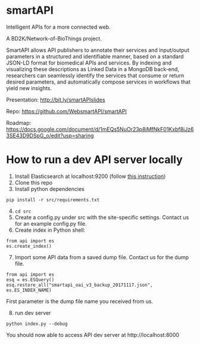 # smartAPI
Intelligent APIs for a more connected web.

A BD2K/Network-of-BioThings project.

SmartAPI allows API publishers to annotate their services and input/output parameters in a structured and identifiable manner, based on a standard JSON-LD format for biomedical APIs and services. By indexing and visualizing these descriptions as Linked Data in a MongoDB back-end, researchers can seamlessly identify the services that consume or return desired parameters, and automatically compose services in workflows that yield new insights.

Presentation: http://bit.ly/smartAPIslides

Repo: https://github.com/WebsmartAPI/smartAPI

Roadmap: https://docs.google.com/document/d/1mEQs5NuOr23p8iMfNkF01Kxbf8iJz63SE43D9DSpG_o/edit?usp=sharing


# How to run a dev API server locally
 1. Install Elasticsearch at localhost:9200 (follow [this instruction](https://www.elastic.co/guide/en/elasticsearch/reference/current/_installation.html))
 2. Clone this repo
 3. Install python dependencies
 ```
 pip install -r src/requirements.txt
 ```

 4. ```cd src```
 5. Create a config.py under src with the site-specific settings. Contact us for an example config.py file.
 6. Create index in Python shell:
 ```
 from api import es
 es.create_index()
 ```

 7. Import some API data from a saved dump file. Contact us for the dump file.
 ```
 from api import es
 esq = es.ESQuery()
 esq.restore_all("smartapi_oai_v3_backup_20171117.json", es.ES_INDEX_NAME)
```
First parameter is the dump file name you received from us.

 8. run dev server
 ```
 python index.py --debug
 ```

  You should now able to access API dev server at http://localhost:8000
